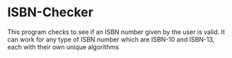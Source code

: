 # ISBN-Checker
This program checks to see if an ISBN number given by the user is valid. It can work for any type of ISBN number which are ISBN-10 and ISBN-13, each with their own unique algorithms
